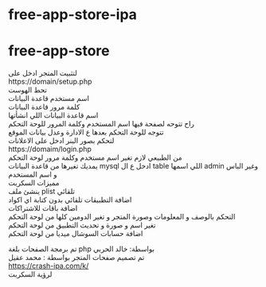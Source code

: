 # free-app-store-ipa
# free-app-store
لتثبيت المتجر ادخل على <br>
https://domain/setup.php <br>
تحط الهوست <br>
اسم مستخدم قاعدة البيانات <br>
كلمة مرور قاعدة البيانات <br>
اسم قاعدة البيانات اللي انشأتها<br>
راح تتوحه لصفحة فيها اسم المستخدم وكلمة المرور للوحة التحكم <br>
تتوجه للوحة التحكم بعدها ع الادارة وعدل بيانات الموقع <br>
لتحكم بصور البنر ادخل على الاعلانات <br>
https://domaim/login.php <br>
من الطبيعي لازم تغير اسم مستخدم وكلمة مرور لوحة التحكم <br>
يمديك تغيرها من قاعدة البيانات mysql ادخل ع ال table اللي اسمها admin وغير الباس و اسم المستخدم <br>
مميزات السكربت <br>
ينشئ ملف plist تلقائي <br>
اضافة التطبيقات تلقائي بدون كتابة اي اكواد <br>
اضافة باقات للاشتراكات <br>
التحكم بالوصف و المعلومات وصورة المتجر و تغير الدومين كلها من لوحة التحكم <br>
تغير اسم و صورة و تحديث التطبيق من لوحة التحكم <br>
اضافة حسابات السوشال ميديا من لوحة التحكم <br>

تم برمجة الصفحات بلغة php بواسطة: خالد الحربي <br>
تم تصميم صفحات المتجر بواسطة : محمد عقيل<br>
https://crash-ipa.com/k/   <br>
لرؤية السكربت

